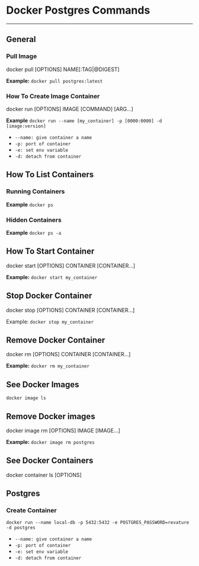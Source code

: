 # Docker Postgres Commands

---

## General

### Pull Image

docker pull [OPTIONS] NAME[:TAG|@DIGEST]

**Example:**
```docker pull postgres:latest```

### How To Create Image Container

docker run [OPTIONS] IMAGE [COMMAND] [ARG...]

**Example** `docker run --name [my_container] -p [0000:0000] -d [image:version]`

- ```--name: give container a name```
- ```-p: port of container```
- ```-e: set env variable```
- ```-d: detach from container```

## How To List Containers

### Running Containers

**Example** `docker ps`

### Hidden Containers
**Example** `docker ps -a`

## How To Start Container

docker start [OPTIONS] CONTAINER [CONTAINER...]

**Example:** ```docker start my_container```

## Stop Docker Container

docker stop [OPTIONS] CONTAINER [CONTAINER...]

Example: ```docker stop my_container```

## Remove Docker Container

docker rm [OPTIONS] CONTAINER [CONTAINER...]

**Example:** ```docker rm my_container```

## See Docker Images

```docker image ls```

## Remove Docker images

docker image rm [OPTIONS] IMAGE [IMAGE...]

**Example:** ```docker image rm postgres```

## See Docker Containers

docker container ls [OPTIONS]

## Postgres

### Create Container

```docker run --name local-db -p 5432:5432 -e POSTGRES_PASSWORD=revature -d postgres```

- ```--name: give container a name```
- ```-p: port of container```
- ```-e: set env variable```
- ```-d: detach from container```